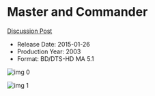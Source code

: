 # Master and Commander

[Discussion Post](https://www.avsforum.com/threads/bass-eq-for-filtered-movies.2995212/post-56746688)

* Release Date: 2015-01-26
* Production Year: 2003
* Format: BD/DTS-HD MA 5.1

![img 0](https://i.imgur.com/GHuO5Bk.jpg)

![img 1](https://i.imgur.com/bZEJbFL.png)

